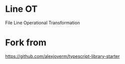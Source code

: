# Line OT

File Line Operational Transformation

# Fork from

https://github.com/alexjoverm/typescript-library-starter
